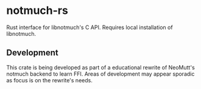 # notmuch-rs

Rust interface for libnotmuch's C API. Requires local installation of
libnotmuch.

## Development

This crate is being developed as part of a educational rewrite of NeoMutt's
notmuch backend to learn FFI. Areas of development may appear sporadic as focus
is on the rewrite's needs.
